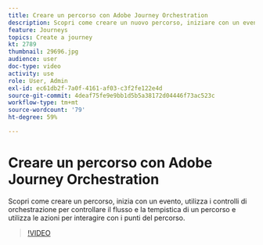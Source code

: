 ```yaml
---
title: Creare un percorso con Adobe Journey Orchestration
description: Scopri come creare un nuovo percorso, iniziare con un evento, utilizzare funzioni di orchestrazione per controllare il flusso e la tempistica di un percorso e utilizzare le azioni per interagire con i clienti lungo il percorso.
feature: Journeys
topics: Create a journey
kt: 2789
thumbnail: 29696.jpg
audience: user
doc-type: video
activity: use
role: User, Admin
exl-id: ec61db2f-7a0f-4161-af03-c3f2fe122e4d
source-git-commit: 4deaf75fe9e9bb1d5b5a38172d04446f73ac523c
workflow-type: tm+mt
source-wordcount: '79'
ht-degree: 59%

---
```



# Creare un percorso con Adobe Journey Orchestration

Scopri come creare un percorso, inizia con un evento, utilizza i controlli di orchestrazione per controllare il flusso e la tempistica di un percorso e utilizza le azioni per interagire con i punti del percorso.

>[!VIDEO](https://video.tv.adobe.com/v/29696?quality=12)
